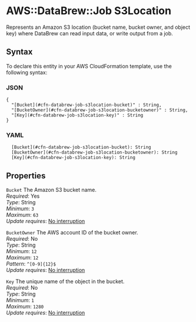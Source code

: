 # AWS::DataBrew::Job S3Location<a name="aws-properties-databrew-job-s3location"></a>

Represents an Amazon S3 location \(bucket name, bucket owner, and object key\) where DataBrew can read input data, or write output from a job\.

## Syntax<a name="aws-properties-databrew-job-s3location-syntax"></a>

To declare this entity in your AWS CloudFormation template, use the following syntax:

### JSON<a name="aws-properties-databrew-job-s3location-syntax.json"></a>

```
{
  "[Bucket](#cfn-databrew-job-s3location-bucket)" : String,
  "[BucketOwner](#cfn-databrew-job-s3location-bucketowner)" : String,
  "[Key](#cfn-databrew-job-s3location-key)" : String
}
```

### YAML<a name="aws-properties-databrew-job-s3location-syntax.yaml"></a>

```
  [Bucket](#cfn-databrew-job-s3location-bucket): String
  [BucketOwner](#cfn-databrew-job-s3location-bucketowner): String
  [Key](#cfn-databrew-job-s3location-key): String
```

## Properties<a name="aws-properties-databrew-job-s3location-properties"></a>

`Bucket` <a name="cfn-databrew-job-s3location-bucket"></a>
The Amazon S3 bucket name\.  
_Required_: Yes  
_Type_: String  
_Minimum_: `3`  
_Maximum_: `63`  
_Update requires_: [No interruption](https://docs.aws.amazon.com/AWSCloudFormation/latest/UserGuide/using-cfn-updating-stacks-update-behaviors.html#update-no-interrupt)

`BucketOwner` <a name="cfn-databrew-job-s3location-bucketowner"></a>
The AWS account ID of the bucket owner\.  
_Required_: No  
_Type_: String  
_Minimum_: `12`  
_Maximum_: `12`  
_Pattern_: `^[0-9]{12}$`  
_Update requires_: [No interruption](https://docs.aws.amazon.com/AWSCloudFormation/latest/UserGuide/using-cfn-updating-stacks-update-behaviors.html#update-no-interrupt)

`Key` <a name="cfn-databrew-job-s3location-key"></a>
The unique name of the object in the bucket\.  
_Required_: No  
_Type_: String  
_Minimum_: `1`  
_Maximum_: `1280`  
_Update requires_: [No interruption](https://docs.aws.amazon.com/AWSCloudFormation/latest/UserGuide/using-cfn-updating-stacks-update-behaviors.html#update-no-interrupt)
